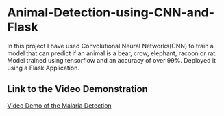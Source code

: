 # Animal-Detection-using-CNN-and-Flask

In this project I have used Convolutional Neural Networks(CNN) to train a model that can predict if an animal is a bear, crow, elephant, racoon or rat. Model trained using tensorflow and an accuracy of over 99%. Deployed it using a Flask Application.

## Link to the Video Demonstration
[Video Demo of the Malaria Detection](https://drive.google.com/drive/folders/1ltBi1zy2Vi6Jc9zYH6_LaOPHqtL7unBC?usp=sharing)
